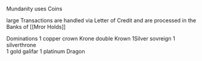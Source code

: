 Mundanity uses Coins

large Transactions are handled via Letter of Credit and are processed in the Banks of [[Mror Holds]]

Dominations 
1 copper crown Krone
double Krown 
1Silver sovreign
1 silverthrone  
1 gold galifar 
1 platinum Dragon 